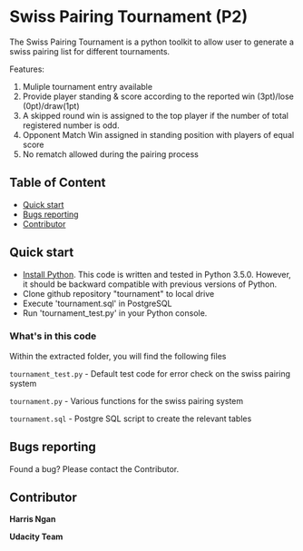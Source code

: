 # Swiss Pairing Tournament (P2)

The Swiss Pairing Tournament is a python toolkit to allow user to generate a swiss pairing list for different tournaments.

Features:
1. Muliple tournament entry available
2. Provide player standing & score according to the reported win (3pt)/lose (0pt)/draw(1pt)
3. A skipped round win is assigned to the top player if the number of total registered number is odd.
4. Opponent Match Win assigned in standing position with players of equal score
5. No rematch allowed during the pairing process

## Table of Content

* [Quick start](#quick-start)
* [Bugs reporting](#bugs-reporting)
* [Contributor](#contributor)

## Quick start

* [Install Python](https://www.python.org/downloads/). This code is written and tested in Python 3.5.0. 
However, it should be backward compatible with previous versions of Python.
* Clone github repository "tournament" to local drive 
* Execute 'tournament.sql' in PostgreSQL
* Run 'tournament_test.py' in your Python console.

### What's in this code

Within the extracted folder, you will find the following files

`tournament_test.py` - Default test code for error check on the swiss pairing system

`tournament.py` - Various functions for the swiss pairing system

`tournament.sql` - Postgre SQL script to create the relevant tables

## Bugs reporting

Found a bug? Please contact the Contributor.

## Contributor

**Harris Ngan**

**Udacity Team**
